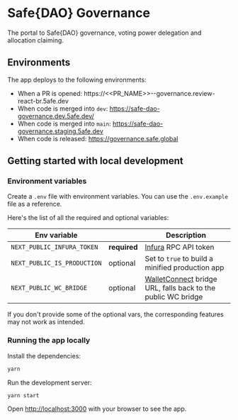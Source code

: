 # Safe{DAO} Governance

The portal to Safe{DAO} governance, voting power delegation and allocation claiming.

## Environments

The app deploys to the following environments:

- When a PR is opened: https://<<PR_NAME>>--governance.review-react-br.5afe.dev
- When code is merged into `dev`: https://safe-dao-governance.dev.5afe.dev/
- When code is merged into `main`: https://safe-dao-governance.staging.5afe.dev
- When code is released: https://governance.safe.global

## Getting started with local development

### Environment variables

Create a `.env` file with environment variables. You can use the `.env.example` file as a reference.

Here's the list of all the required and optional variables:

| Env variable                |              | Description                                                                                                      |
| --------------------------- | ------------ | ---------------------------------------------------------------------------------------------------------------- |
| `NEXT_PUBLIC_INFURA_TOKEN`  | **required** | [Infura](https://docs.infura.io/infura/networks/ethereum/how-to/secure-a-project/project-id) RPC API token       |
| `NEXT_PUBLIC_IS_PRODUCTION` | optional     | Set to `true` to build a minified production app                                                                 |
| `NEXT_PUBLIC_WC_BRIDGE`     | optional     | [WalletConnect](https://docs.walletconnect.com/1.0/bridge-server) bridge URL, falls back to the public WC bridge |

If you don't provide some of the optional vars, the corresponding features may not work as intended.

### Running the app locally

Install the dependencies:

```bash
yarn
```

Run the development server:

```bash
yarn start
```

Open [http://localhost:3000](http://localhost:3000) with your browser to see the app.
